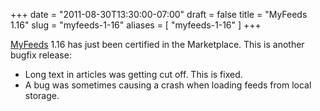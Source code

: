 +++
date = "2011-08-30T13:30:00-07:00"
draft = false
title = "MyFeeds 1.16"
slug = "myfeeds-1-16"
aliases = [
	"myfeeds-1-16"
]
+++
<p><a href="http://markpit.com/MyFeeds">MyFeeds</a> 1.16 has just been certified in the Marketplace. This is another bugfix release:</p>
<ul>
<li>Long text in articles was getting cut off. This is fixed.</li>
<li>A bug was sometimes causing a crash when loading feeds from local storage.</li>
</ul>